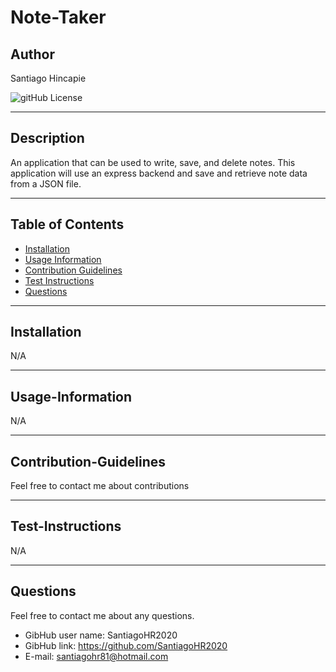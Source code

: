 # Note-Taker
## Author
  Santiago Hincapie

  ![gitHub License](https://img.shields.io/badge/License-None-blue)

---

  ## Description
 An application that can be used to write, save, and delete notes. This application will use an express backend and save and retrieve note data from a JSON file.

---

  ## Table of Contents 
  * [Installation](#installation)
  * [Usage Information](#Usage-Information)
  * [Contribution Guidelines](#Contribution-Guidelines)
  * [Test Instructions](#Test-Instructions)
  * [Questions](#Questions)

---

  ## Installation
  N/A

---

  ## Usage-Information
  N/A

  
  
---

  ## Contribution-Guidelines
  Feel free to contact me about contributions
  
---

  ## Test-Instructions
  N/A

---

  ## Questions
  Feel free to contact me about any questions.
  * GibHub user name: SantiagoHR2020 
  * GibHub link: https://github.com/SantiagoHR2020
  * E-mail: santiagohr81@hotmail.com